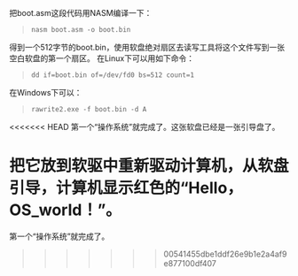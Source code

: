 
把boot.asm这段代码用NASM编译一下：
> ```nasm boot.asm -o boot.bin```

得到一个512字节的boot.bin，使用软盘绝对扇区去读写工具将这个文件写到一张空白软盘的第一个扇区。
在Linux下可以用如下命令：
> ```dd if=boot.bin of=/dev/fd0 bs=512 count=1```

在Windows下可以：
> ```rawrite2.exe -f boot.bin -d A```

<<<<<<< HEAD
第一个“操作系统”就完成了。这张软盘已经是一张引导盘了。

把它放到软驱中重新驱动计算机，从软盘引导，计算机显示红色的“Hello，OS_world！”。
=======
第一个“操作系统”就完成了。
>>>>>>> 00541455dbe1ddf26e9b1e2a4af9e877100df407
